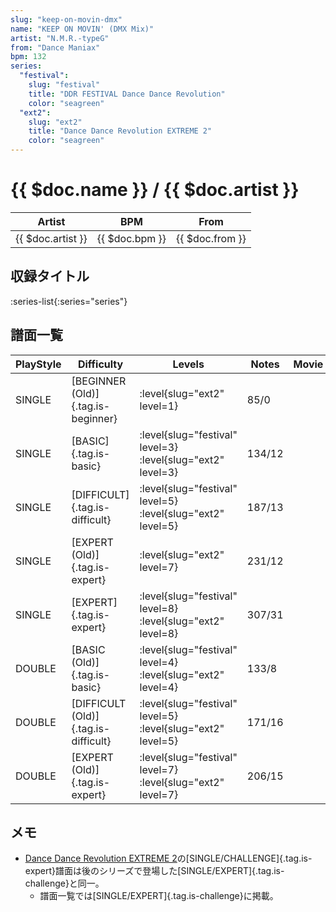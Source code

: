 ```yaml
---
slug: "keep-on-movin-dmx"
name: "KEEP ON MOVIN' (DMX Mix)"
artist: "N.M.R.-typeG"
from: "Dance Maniax"
bpm: 132
series:
  "festival":
    slug: "festival"
    title: "DDR FESTIVAL Dance Dance Revolution"
    color: "seagreen"
  "ext2":
    slug: "ext2"
    title: "Dance Dance Revolution EXTREME 2"
    color: "seagreen"
---
```


# {{ $doc.name }} / {{ $doc.artist }}

|Artist|BPM|From|
|------|---|----|
|{{ $doc.artist }}|{{ $doc.bpm }}|{{ $doc.from }}|

## 収録タイトル

:series-list{:series="series"}

## 譜面一覧

|PlayStyle|Difficulty|Levels|Notes|Movie|
|---------|----------|------|-----|-----|
|SINGLE|[BEGINNER (Old)]{.tag.is-beginner}|:level{slug="ext2" level=1}|85/0||
|SINGLE|[BASIC]{.tag.is-basic}|:level{slug="festival" level=3} :level{slug="ext2" level=3}|134/12||
|SINGLE|[DIFFICULT]{.tag.is-difficult}|:level{slug="festival" level=5} :level{slug="ext2" level=5}|187/13||
|SINGLE|[EXPERT (Old)]{.tag.is-expert}|:level{slug="ext2" level=7}|231/12||
|SINGLE|[EXPERT]{.tag.is-expert}|:level{slug="festival" level=8} :level{slug="ext2" level=8}|307/31||
|DOUBLE|[BASIC (Old)]{.tag.is-basic}|:level{slug="festival" level=4} :level{slug="ext2" level=4}|133/8||
|DOUBLE|[DIFFICULT (Old)]{.tag.is-difficult}|:level{slug="festival" level=5} :level{slug="ext2" level=5}|171/16||
|DOUBLE|[EXPERT (Old)]{.tag.is-expert}|:level{slug="festival" level=7} :level{slug="ext2" level=7}|206/15||

## メモ

- [Dance Dance Revolution EXTREME 2](/series/ext)の[SINGLE/CHALLENGE]{.tag.is-expert}譜面は後のシリーズで登場した[SINGLE/EXPERT]{.tag.is-challenge}と同一。
  - 譜面一覧では[SINGLE/EXPERT]{.tag.is-challenge}に掲載。
